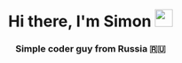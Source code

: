 <h1 align="center">Hi there, I'm Simon
<img src=" https://github.com/blackcater/blackcater/raw/main/images/Hi.gif" height="32"/></ h1>
<h3 align="center">Simple coder guy from Russia 🇷🇺</h3>
